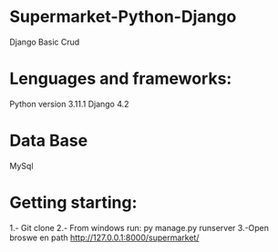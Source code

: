 # Supermarket-Python-Django

Django Basic Crud 

# Lenguages and frameworks:
Python version 3.11.1
Django 4.2

# Data Base

MySql

# Getting starting:

1.- Git clone 
2.- From windows run:
  py manage.py runserver
3.-Open broswe en path http://127.0.0.1:8000/supermarket/
